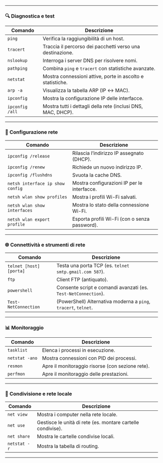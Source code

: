 
---

### 🔍 **Diagnostica e test**

| Comando         | Descrizione                                                  |
| --------------- | ------------------------------------------------------------ |
| `ping`          | Verifica la raggiungibilità di un host.                      |
| `tracert`       | Traccia il percorso dei pacchetti verso una destinazione.    |
| `nslookup`      | Interroga i server DNS per risolvere nomi.                   |
| `pathping`      | Combina `ping` e `tracert` con statistiche avanzate.         |
| `netstat`       | Mostra connessioni attive, porte in ascolto e statistiche.   |
| `arp -a`        | Visualizza la tabella ARP (IP ↔ MAC).                        |
| `ipconfig`      | Mostra la configurazione IP delle interfacce.                |
| `ipconfig /all` | Mostra tutti i dettagli della rete (inclusi DNS, MAC, DHCP). |

---

### 🔧 **Configurazione rete**

| Comando                          | Descrizione                                   |
| -------------------------------- | --------------------------------------------- |
| `ipconfig /release`              | Rilascia l’indirizzo IP assegnato (DHCP).     |
| `ipconfig /renew`                | Richiede un nuovo indirizzo IP.               |
| `ipconfig /flushdns`             | Svuota la cache DNS.                          |
| `netsh interface ip show config` | Mostra configurazioni IP per le interfacce.   |
| `netsh wlan show profiles`       | Mostra i profili Wi-Fi salvati.               |
| `netsh wlan show interfaces`     | Mostra lo stato della connessione Wi-Fi.      |
| `netsh wlan export profile`      | Esporta profili Wi-Fi (con o senza password). |

---

### 🌐 **Connettività e strumenti di rete**

| Comando                 | Descrizione                                                     |
| ----------------------- | --------------------------------------------------------------- |
| `telnet [host] [porta]` | Testa una porta TCP (es. `telnet smtp.gmail.com 587`).          |
| `ftp`                   | Client FTP (antiquato).                                         |
| `powershell`            | Consente script e comandi avanzati (es. `Test-NetConnection`).  |
| `Test-NetConnection`    | (PowerShell) Alternativa moderna a `ping`, `tracert`, `telnet`. |

---

### 📊 **Monitoraggio**

| Comando        | Descrizione                                      |
| -------------- | ------------------------------------------------ |
| `tasklist`     | Elenca i processi in esecuzione.                 |
| `netstat -ano` | Mostra connessioni con PID dei processi.         |
| `resmon`       | Apre il monitoraggio risorse (con sezione rete). |
| `perfmon`      | Apre il monitoraggio delle prestazioni.          |

---

### 📁 **Condivisione e rete locale**

| Comando      | Descrizione                                                 |
| ------------ | ----------------------------------------------------------- |
| `net view`   | Mostra i computer nella rete locale.                        |
| `net use`    | Gestisce le unità di rete (es. montare cartelle condivise). |
| `net share`  | Mostra le cartelle condivise locali.                        |
| `netstat -r` | Mostra la tabella di routing.                               |

---

